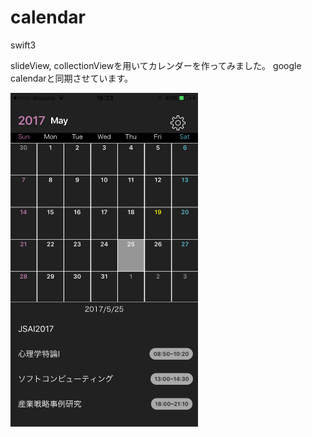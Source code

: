 # calendar
swift3

slideView, collectionViewを用いてカレンダーを作ってみました。
google calendarと同期させています。

<img src="image/image.PNG" alt="sample" width="300">
